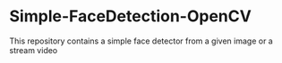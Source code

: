 # Simple-FaceDetection-OpenCV
This repository contains a simple face detector from a given image or a stream video
